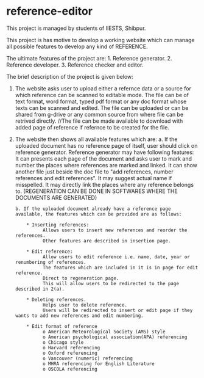 # reference-editor

This project is managed by students of IIESTS, Shibpur.

This project is has motive to develop a working website which can manage all possible features to develop any kind of REFERENCE.

The ultimate features of the project are:
1\. Reference generator.
2\. Reference developer.
3\. Reference checker and editor.

The brief description of the project is given below:
1. The website asks user to upload either a refernce data or a source for which reference can be scanned to editable mode.
      The file can be of text format, word format, typed pdf format or any doc format whose texts can be scanned and edited.
      The file can be uploaded or can be shared from g-drive or any common source from where file can be retrived directly.
      //The file can be made available to download with added page of reference if refernce to be created for the file.

2.  The website then shows all available features which are:
        a. If the uploaded document has no reference page of itself, user should click on reference generator.
            Reference generator may have following features:
            It can presents each page of the document and asks user to mark and number the places where references are marked and linked.
            It can show another file just beside the doc file to "add references, number references and edit references".
            It may suggest actual name if misspelled.
            It may directly link the places where any reference belongs to.
            (REGENERATION CAN BE DONE IN SOFTWARES WHERE THE DOCUMENTS ARE GENERATED)
            
        b. If the uploaded document already have a reference page available, the features which can be provided are as follows:
        
            * Inserting references:
                  Allows users to insert new references and reorder the references.
                  Other features are described in insertion page.
                  
            * Edit reference:
                  Allow users to edit reference i.e. name, date, year or renumbering of references.
                  The features which are included in it is in page for edit reference.   
                  Direct to regeneration page.
                  This will allow users to be redirected to the page described in 2(a).
                  
            * Deleting references.
                  Helps user to delete reference.
                  Users will be redirected to insert or edit page if they wants to add new references and edit numbering.
                  
            * Edit format of reference
                  o American Meteorological Society (AMS) style
                  o American psychological association(APA) referencing
                  o Chicago style
                  o Harvard referencing
                  o Oxford referencing
                  o Vancouver (numeric) referencing
                  o MHRA referencing for English Literature
                  o OSCOLA referencing
                  
       
            
